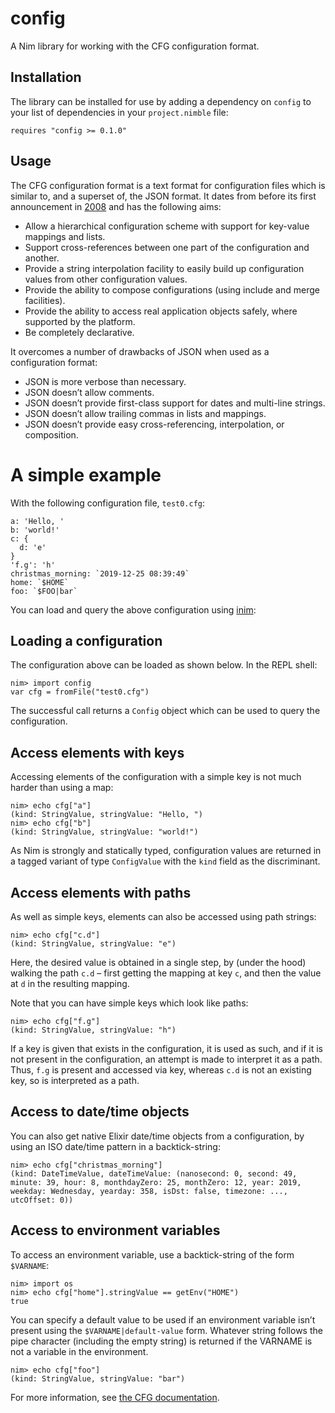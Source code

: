 # config

A Nim library for working with the CFG configuration format.

## Installation

The library can be installed for use by adding a dependency on `config` to your list of dependencies in your `project.nimble` file:

```
requires "config >= 0.1.0"
```

## Usage

The CFG configuration format is a text format for configuration files which is similar to, and a superset of, the JSON format. It dates from before its first announcement in [2008](https://wiki.python.org/moin/HierConfig) and has the following aims:

* Allow a hierarchical configuration scheme with support for key-value mappings and lists.
* Support cross-references between one part of the configuration and another.
* Provide a string interpolation facility to easily build up configuration values from other configuration values.
* Provide the ability to compose configurations (using include and merge facilities).
* Provide the ability to access real application objects safely, where supported by the platform.
* Be completely declarative.

It overcomes a number of drawbacks of JSON when used as a configuration format:

* JSON is more verbose than necessary.
* JSON doesn’t allow comments.
* JSON doesn’t provide first-class support for dates and multi-line strings.
* JSON doesn’t allow trailing commas in lists and mappings.
* JSON doesn’t provide easy cross-referencing, interpolation, or composition.

A simple example
================

With the following configuration file, `test0.cfg`:
```text
a: 'Hello, '
b: 'world!'
c: {
  d: 'e'
}
'f.g': 'h'
christmas_morning: `2019-12-25 08:39:49`
home: `$HOME`
foo: `$FOO|bar`
```

You can load and query the above configuration using [inim](https://github.com/inim-repl/INim):

Loading a configuration
-----------------------

The configuration above can be loaded as shown below. In the REPL shell:
```text
nim> import config
var cfg = fromFile("test0.cfg")
```

The successful call returns a `Config` object which can be used to query the configuration.

Access elements with keys
-------------------------
Accessing elements of the configuration with a simple key is not much harder than using a map:
```text
nim> echo cfg["a"]
(kind: StringValue, stringValue: "Hello, ")
nim> echo cfg["b"]
(kind: StringValue, stringValue: "world!")
```

As Nim is strongly and statically typed, configuration values are returned in a tagged variant of type ``ConfigValue`` with the `kind` field as the discriminant.

Access elements with paths
--------------------------
As well as simple keys, elements can also be accessed using path strings:
```text
nim> echo cfg["c.d"]
(kind: StringValue, stringValue: "e")
```
Here, the desired value is obtained in a single step, by (under the hood) walking the path `c.d` – first getting the mapping at key `c`, and then the value at `d` in the resulting mapping.

Note that you can have simple keys which look like paths:
```text
nim> echo cfg["f.g"]
(kind: StringValue, stringValue: "h")
```
If a key is given that exists in the configuration, it is used as such, and if it is not present in the configuration, an attempt is made to interpret it as a path. Thus, `f.g` is present and accessed via key, whereas `c.d` is not an existing key, so is interpreted as a path.

Access to date/time objects
---------------------------
You can also get native Elixir date/time objects from a configuration, by using an ISO date/time pattern in a backtick-string:
```text
nim> echo cfg["christmas_morning"]
(kind: DateTimeValue, dateTimeValue: (nanosecond: 0, second: 49, minute: 39, hour: 8, monthdayZero: 25, monthZero: 12, year: 2019, weekday: Wednesday, yearday: 358, isDst: false, timezone: ..., utcOffset: 0))
```
Access to environment variables
-------------------------------
To access an environment variable, use a backtick-string of the form `$VARNAME`:
```text
nim> import os
nim> echo cfg["home"].stringValue == getEnv("HOME")
true
```
You can specify a default value to be used if an environment variable isn’t present using the `$VARNAME|default-value` form. Whatever string follows the pipe character (including the empty string) is returned if the VARNAME is not a variable in the environment.
```text
nim> echo cfg["foo"]
(kind: StringValue, stringValue: "bar")
```

For more information, see [the CFG documentation](https://docs.red-dove.com/cfg/index.html).
